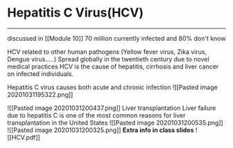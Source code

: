 # Hepatitis C Virus(HCV)
---

discussed in [[Module 10]]
70 million currently infected and 80% don't know

HCV related to other human
pathogens (Yellow fever virus,
Zika virus, Dengue virus…..)
Spread globally in the twentieth
century due to novel medical
practices
HCV is the cause of hepatitis,
cirrhosis and liver cancer on
infected individuals.

Hepatitis C virus causes both acute and chronic infection
![[Pasted image 20201031195322.png]]

![[Pasted image 20201031200437.png]]
Liver transplantation
Liver failure due to hepatitis C is one of the most common
reasons for liver transplantation in the United States
![[Pasted image 20201031200535.png]]
![[Pasted image 20201031200325.png]]
**Extra info in class slides**
![[HCV.pdf]]